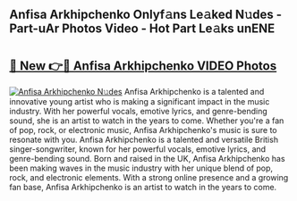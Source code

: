 ## Anfisa Arkhipchenko Onlyf𝚊ns Le𝚊ked N𝚞des - Part-uAr Photos Video - Hot Part Le𝚊ks unENE

# <h2><a href="http://ab42602.deff.icu/?id=Anfisa+Arkhipchenko">🔗 New 👉🔴 Anfisa Arkhipchenko VIDEO Photos</a></h2>

[![Anfisa Arkhipchenko N𝚞des](https://i.imgur.com/rIISA9y.gif)](http://ab42602.deff.icu/?id=Anfisa+Arkhipchenko)
Anfisa Arkhipchenko is a talented and innovative young artist who is making a significant impact in the music industry. With her powerful vocals, emotive lyrics, and genre-bending sound, she is an artist to watch in the years to come. Whether you're a fan of pop, rock, or electronic music, Anfisa Arkhipchenko's music is sure to resonate with you. Anfisa Arkhipchenko is a talented and versatile British singer-songwriter, known for her powerful vocals, emotive lyrics, and genre-bending sound. Born and raised in the UK, Anfisa Arkhipchenko has been making waves in the music industry with her unique blend of pop, rock, and electronic elements. With a strong online presence and a growing fan base, Anfisa Arkhipchenko is an artist to watch in the years to come.
